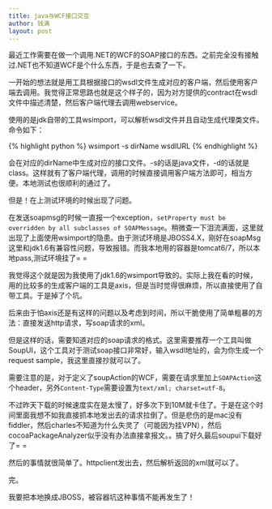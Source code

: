 ```yaml
---
title: java与WCF接口交互
author: 钱满
layout: post
---
```


最近工作需要在做一个调用.NET的WCF的SOAP接口的东西。之前完全没有接触过.NET也不知道WCF是个什么东西，于是也去查了一下。

一开始的想法就是用工具根据接口的wsdl文件生成对应的客户端，然后使用客户端去调用。我觉得正常思路也就是这个样子的，因为对方提供的contract在wsdl文件中描述清楚，然后客户端代理去调用webservice。

使用的是jdk自带的工具wsimport，可以解析wsdl文件并且自动生成代理类文件。命令如下：

{% highlight python %}
wsimport -s dirName wsdlURL
{% endhighlight %}

会在对应的dirName中生成对应的接口文件。-s的话是java文件，-d的话就是class。这样就有了客户端代理，调用的时候直接调用客户端方法即可，相当方便。本地测试也很顺利的通过了。

但是！在上测试环境的时候出现了问题。

在发送soapmsg的时候一直报一个exception，`setProperty must be overridden by all subclasses of SOAPMessage`。稍微查一下泪流满面，这里就出现了上面使用wsimport的隐患。由于测试环境是JBOSS4.X，刚好在soapMsg这里和jdk1.6有兼容性问题，导致报错。而我本地用的容器是tomcat6/7，所以本地pass,测试环境挂了= =

我觉得这个就是因为我使用了jdk1.6的wsimport导致的。实际上我在看的时候，用的比较多的生成客户端的工具是axis，但是当时觉得很麻烦，所以直接使用了自带工具。于是掉了个坑。

后来由于怕axis还是有这样的问题以及考虑到时间，所以干脆使用了简单粗暴的方法：直接发送http请求，写soap请求的xml。

但是这样的话，需要知道对应的soap请求的格式。这里需要推荐一个工具叫做 SoupUI，这个工具对于测试soap接口非常好，输入wsdl地址的，会为你生成一个request sample，我这里直接抄就可以了。

需要注意的是，对于定义了soupAction的WCF，需要在请求里加上`SOAPAction`这个header，另外`Content-Type`需要设置为`text/xml; charset=utf-8`。

不过昨天下载的时候速度实在是太慢了，好多次下到10M就卡住了。于是在这个时间里面我想不如我直接抓本地发出去的请求拉倒了。但是悲伤的是mac没有fiddler，然后charles不知道为什么失灵了（可能因为挂VPN），然后cocoaPackageAnalyzer似乎没有办法直接拿报文。。搞了好久最后soupui下载好了= =

然后的事情就很简单了。httpclient发出去，然后解析返回的xml就可以了。

完。

我要把本地换成JBOSS，被容器坑这种事情不能再发生了！
